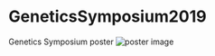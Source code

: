 # GeneticsSymposium2019
Genetics Symposium poster
![poster image](github.com/tatyanazam/GeneticsSymposium2019/slide1.jpg)
